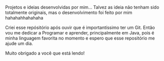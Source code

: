Projetos e ideias desenvolvidas por mim... Talvez as ideia não tenham sido totalmente originais, mas o desenvolvimento foi feito por mim hahahahhahahaha

Criei esse repósitório após ouvir que é importantíssimo ter um Git. Então vou me dedicar a Programar e aprender, principalmente em Java, pois é minha linguagem favorita no momento e espero que esse repositório me ajude um dia.

Muito obrigado a você que está lendo!
